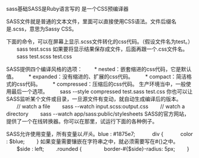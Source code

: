 sass基础SASS是Ruby语言写的
是一个CSS预编译器

SASS文件就是普通的文本文件，里面可以直接使用CSS语法。文件后缀名是.scss，意思为Sassy CSS。


下面的命令，可以在屏幕上显示.scss文件转化的css代码。（假设文件名为test。）
　　sass test.scss
如果要将显示结果保存成文件，后面再跟一个.css文件名。
　　sass test.scss test.css

SASS提供四个编译风格的选项：
　　* nested：嵌套缩进的css代码，它是默认值。
　　* expanded：没有缩进的、扩展的css代码。
　　* compact：简洁格式的css代码。
　　* compressed：压缩后的css代码。
生产环境当中，一般使用最后一个选项。
　　sass --style compressed test.sass test.css
你也可以让SASS监听某个文件或目录，一旦源文件有变动，就自动生成编译后的版本。
　　// watch a file
　　sass --watch input.scss:output.css
　　// watch a directory
　　sass --watch app/sass:public/stylesheets
SASS的官方网站，提供了一个在线转换器。你可以在那里，试运行下面的各种例子。



SASS允许使用变量，所有变量以$开头。
　　$blue : #1875e7;　
　　div {
　　　color : $blue;
　　}
如果变量需要镶嵌在字符串之中，就必须需要写在#{}之中。
　　$side : left;
　　.rounded {
　　　　border-#{$side}-radius: 5px;
　　}
